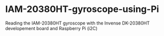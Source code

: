 # IAM-20380HT-gyroscope-using-Pi
Reading the IAM-20380HT gyroscope with the Invense DK-20380HT developement board and Raspberry Pi (i2C)
